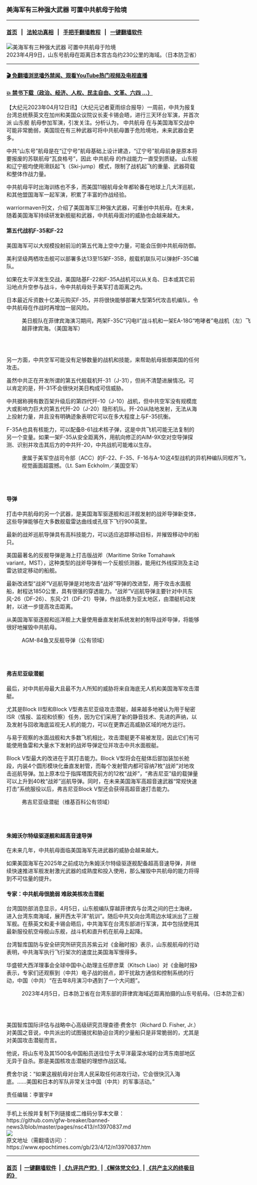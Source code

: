 ### 美海军有三种强大武器 可置中共航母于险境
------------------------

#### [首页](https://github.com/gfw-breaker/banned-news3/blob/master/README.md) &nbsp;&nbsp;|&nbsp;&nbsp; [法轮功真相](https://github.com/begood0513/basic/blob/master/README.md)  &nbsp;&nbsp;|&nbsp;&nbsp; [手把手翻墙教程](https://github.com/gfw-breaker/guides/wiki)  &nbsp;&nbsp;|&nbsp;&nbsp; [一键翻墙软件](https://github.com/gfw-breaker/nogfw/blob/master/README.md)  



<div><img alt="美海军有三种强大武器 可置中共航母于险境" class="attachment-djy_600_400 size-djy_600_400 wp-post-image" src="https://i.epochtimes.com/assets/uploads/2023/04/id13970150-Shandong-Carrier_p20230410_01-600x289.jpg"/>
<div class="caption">
 2023年4月9日，山东号航母在距离日本宫古岛约230公里的海域。（日本防卫省）
</div></div><hr/>

#### [ 🎬  免翻墙浏览墙外禁闻、观看YouTube热门视频及电视直播](https://github.com/gfw-breaker/HelloWorld)

#### [ 💥  禁书下载（政治、经济、人权、民主自由、文革、六四 ...）](https://github.com/gfw-breaker/books/blob/master/README.md)

<div><p>
 【大纪元2023年04月12日讯】（大纪元记者夏雨综合报导）一周前，中共为报复台湾总统蔡英文在加州和美国众议院议长麦卡锡会晤，进行三天环台军演，并首次派
 <ok href="https://www.epochtimes.com/gb/tag/%E5%B1%B1%E4%B8%9C%E8%88%B0.html">
  山东舰
 </ok>
 航母参加军演，引发关注。分析认为，
 <ok href="https://www.epochtimes.com/gb/tag/%E4%B8%AD%E5%85%B1%E8%88%AA%E6%AF%8D.html">
  中共航母
 </ok>
 在与美国海军交战中可能非常脆弱，美国现在有三种武器可将中共航母置于危险境地，未来武器会更多。
</p>
<p>
 中共“山东号”航母是在“辽宁号”航母基础上设计建造，“辽宁号”航母前身是原本将要报废的苏联航母“瓦良格号”，因此
 <ok href="https://www.epochtimes.com/gb/tag/%E4%B8%AD%E5%85%B1%E8%88%AA%E6%AF%8D.html">
  中共航母
 </ok>
 的作战能力一直受到质疑。
 <ok href="https://www.epochtimes.com/gb/tag/%E5%B1%B1%E4%B8%9C%E8%88%B0.html">
  山东舰
 </ok>
 和辽宁舰均使用滑跃起飞（Ski-jump）模式，限制了战机起飞的重量、武器荷载和整体作战力量。
</p>
<p>
 中共航母平时出海训练也不多，而美国11艘航母全年都轮番在地球上几大洋巡航，和其他盟国海军一起军演，积累了丰富的作战经验。
</p>
<p>
 warriormaven刊文，介绍了美国海军三种强大武器，可重创中共航母。在未来，随着美国海军持续研发新舰艇和武器，中共航母面对的威胁也会越来越大。
</p>
<h4>
 第五代战机F-35和F-22
</h4>
<p>
 美国海军可以大规模投射前沿的第五代海上空中力量，可能会压倒中共航母防御。
</p>
<p>
 美利坚级两栖攻击舰可以部署多达13至15架F-35B，舰载机联队可以弹射F-35C编队。
</p>
<p>
 如果在太平洋发生交战，美国陆基F-22和F-35A战机可以从关岛、日本或其它前沿地点升空参与战斗，令中共航母处于美军打击距离之内。
</p>
<p>
 日本最近斥资数十亿美元购买F-35，并将很快能够部署大型第5代攻击机编队，令中共航母在作战时再增加一层风险。
</p>
<figure aria-describedby="caption-attachment-13527040" class="wp-caption aligncenter" id="attachment_13527040" style="width: 600px">
 <ok href="https://i.epochtimes.com/assets/uploads/2022/01/id13527040-1000w_q95-10-11.jpg" target="_blank">
  <img alt="" class="size-large wp-image-13527040" src="https://i.epochtimes.com/assets/uploads/2022/01/id13527040-1000w_q95-10-11-600x400.jpg"/>
 </ok>
 <br/><figcaption class="wp-caption-text" id="caption-attachment-13527040">
  美日舰队在菲律宾海演习期间，两架F-35C“闪电II”战斗机和一架EA-18G“咆哮者”电战机（左）飞越菲律宾海。（美国海军）
 </figcaption><br/>
</figure><br/>
<p>
 另一方面，中共空军可能没有足够数量的战机和技能，来帮助航母抵御美国的任何攻击。
</p>
<p>
 虽然中共正在开发所谓的第五代舰载机歼-31（J-31），但尚不清楚进展情况。可以肯定的是，歼-31不会很快对美日构成可信威胁。
</p>
<p>
 中共据称拥有数百架升级后的第四代歼-10（J-10）战机，但中共空军没有规模庞大或影响力巨大的第五代歼-20（J-20）隐形机队。歼-20从陆地发射，无法从海上投射力量，并且没有明确迹象表明它可以在多大程度上与F-35抗衡。
</p>
<p>
 F-35A也具有核能力，可以配备B-61战术核子弹，这是中共飞机可能无法复制的另一个变量。如果一架F-35从安全距离外，用航向修正的AIM-9X空对空导弹探测、识别并攻击其后方的中共歼-20，中共战机可能难以生存。
</p>
<figure aria-describedby="caption-attachment-12587426" class="wp-caption aligncenter" id="attachment_12587426" style="width: 600px">
 <ok href="https://i.epochtimes.com/assets/uploads/2020/12/1000w_q95.jpg" target="_blank">
  <img alt="" class="size-large wp-image-12587426" src="https://i.epochtimes.com/assets/uploads/2020/12/1000w_q95-600x400.jpg"/>
 </ok>
 <br/><figcaption class="wp-caption-text" id="caption-attachment-12587426">
  隶属于美军空战司令部（ACC）的F-22、F-35、F-16与A-10这4型战机的异机种编队同框齐飞，视觉画面超震撼。（Lt. Sam Eckholm／美国空军）
 </figcaption><br/>
</figure><br/>
<h4>
 导弹
</h4>
<p>
 打击中共航母的另一个武器，是美国海军驱逐舰和巡洋舰发射的战斧导弹新变体，这些导弹能够在大多数舰载雷达曲线或孔径下飞行900英里。
</p>
<p>
 最新的战斧巡航导弹具有高科技能力，可以适应追踪移动目标，并摧毁移动中的船只。
</p>
<p>
 美国最著名的反舰导弹是海上打击版战斧（Maritime Strike Tomahawk variant，MST），这种类型的战斧导弹有一个反舰侦测器，能用红外线探测及主动雷达锁定移动的船舰。
</p>
<p>
 最新改进型“战斧”Ⅴ巡航导弹是对地攻击“战斧”导弹的改进型，用于攻击水面舰船，射程达1850公里，具有很强的穿透能力。“战斧”Ⅴ巡航导弹主要针对中共东风-26（DF-26）、东风-21（DF-21）导弹，作战场景为亚太地区，由潜艇机动发射，以进一步提高攻击距离。
</p>
<p>
 从美国海军驱逐舰和巡洋舰上大量使用垂直发射系统发射的制导战斧导弹，将能够很好地摧毁中共航母。
</p>
<figure aria-describedby="caption-attachment-13905175" class="wp-caption aligncenter" id="attachment_13905175" style="width: 600px">
 <ok href="https://i.epochtimes.com/assets/uploads/2023/01/id13905175-Harpoon_missile_launch_aboard_USS_Shiloh.jpg" target="_blank">
  <img alt="" class="size-large wp-image-13905175" src="https://i.epochtimes.com/assets/uploads/2023/01/id13905175-Harpoon_missile_launch_aboard_USS_Shiloh-600x400.jpg"/>
 </ok>
 <br/><figcaption class="wp-caption-text" id="caption-attachment-13905175">
  AGM-84鱼叉反舰导弹（公有领域）
 </figcaption><br/>
</figure><br/>
<h4>
 弗吉尼亚级潜艇
</h4>
<p>
 最后，对中共航母最大且最不为人所知的威胁将来自海底无人机和美国海军攻击潜艇。
</p>
<p>
 尤其是Block III型和Block V型弗吉尼亚级攻击潜艇，越来越多地被认为用于秘密ISR（情报、监视和侦察）任务，因为它们采用了新的静音技术、先进的声纳，以及发射与回收海底监视无人机的能力，可以在更靠近高威胁区域的地方运行。
</p>
<p>
 与易于观察的水面战舰和大多数飞机相比，攻击潜艇更不易被发现，因此它们有可能使用鱼雷和大量水下发射的战斧导弹定位并攻击中共水面舰艇。
</p>
<p>
 Block V型最大的改进在于其打击能力。Block V型将会在艇体后部加装加长舱段，内装4个圆形模块化垂直发射管，而每个发射管内都可容纳7枚“战斧”对地攻击巡航导弹。加上原本位于指挥塔围壳前方的12枚“战斧”，“弗吉尼亚”级的载弹量可以上升到40枚“战斧”巡航导弹。同时，在未来美国海军高超音速武器“常规快速打击”系统服役以后，弗吉尼亚Block V型还会获得高超音速打击能力。
</p>
<figure aria-describedby="caption-attachment-11218099" class="wp-caption aligncenter" id="attachment_11218099" style="width: 600px">
 <ok href="https://i.epochtimes.com/assets/uploads/2019/04/returns_to_the_General_Dynamics_Electric_Boat_shipyard.jpg" target="_blank">
  <img alt="" class="size-large wp-image-11218099" src="https://i.epochtimes.com/assets/uploads/2019/04/returns_to_the_General_Dynamics_Electric_Boat_shipyard-600x480.jpg"/>
 </ok>
 <br/><figcaption class="wp-caption-text" id="caption-attachment-11218099">
  弗吉尼亚级潜艇（维基百科公有领域）
 </figcaption><br/>
</figure><br/>
<h4>
 朱姆沃尔特级驱逐舰和超高音速导弹
</h4>
<p>
 在未来几年，中共航母面临美国海军先进武器的威胁会越来越大。
</p>
<p>
 如果美国海军在2025年之前成功为朱姆沃尔特级驱逐舰配备超高音速导弹，并继续快速推进军舰发射激光武器的成熟度和投入使用，那么摧毁中共航母的能力将得到不可估量的提升。
</p>
<h4>
 专家：中共航母很脆弱 难敌美核攻击潜艇
</h4>
<p>
 台湾国防部消息显示，4月5日，山东舰编队穿越菲律宾与台湾之间的巴士海峡，进入台湾东南海域，展开西太平洋“航训”。随后中共又向台湾周边水域派出了三艘军舰。在蔡英文和麦卡锡会晤后，中共海军在台湾东部进行军演，其中包括使用其最新服役航空母舰山东舰，战斗机和直升机在航母上起降。
</p>
<p>
 台湾智库国防与安全研究所研究员苏紫云对《金融时报》表示，山东舰航母的行动表明，中共海军执行飞行架次的速度比美国海军慢得多。
</p>
<p>
 华盛顿大西洋理事会全球中国中心助理主任廖彦棻（Kitsch Liao）对《金融时报》表示，专家们还观察到（中共）电子战的弱点，即干扰敌方通信和控制系统的行动，中国（中共）“在去年8月演习中遇到了一个大问题”。
</p>
<figure aria-describedby="caption-attachment-13968387" class="wp-caption aligncenter" id="attachment_13968387" style="width: 600px">
 <ok href="https://i.epochtimes.com/assets/uploads/2023/04/id13968387-Shandong-Carrier_p20230406_01.jpg" target="_blank">
  <img alt="" class="size-large wp-image-13968387" src="https://i.epochtimes.com/assets/uploads/2023/04/id13968387-Shandong-Carrier_p20230406_01-600x168.jpg"/>
 </ok>
 <br/><figcaption class="wp-caption-text" id="caption-attachment-13968387">
  2023年4月5日，日本防卫省在台湾东部的菲律宾海域近距离拍摄的山东号航母。（日本防卫省）
 </figcaption><br/>
</figure><br/>
<p>
 美国智库国际评估与战略中心高级研究员理查德‧费舍尔（Richard D. Fisher, Jr.）对美国之音说，中共派出的试图骚扰和胁迫台湾的少量船只是非常脆弱的，尤其是对美国攻击潜艇而言。
</p>
<p>
 他说，将山东号及其1500名中国船员送往位于太平洋最深水域的台湾东南部地区无异于自杀。那是美国核攻击潜艇的理想作战区域。
</p>
<p>
 费舍尔说：“如果这艘航母对台湾人民采取任何进攻行动，它会很快沉入海底。……美国和日本的军队非常关注中国（中共）的军事活动。”
</p>
<p>
 责任编辑：李寰宇#
</p>
</div>
<hr/>
手机上长按并复制下列链接或二维码分享本文章：<br/>
https://github.com/gfw-breaker/banned-news3/blob/master/pages/nsc413/n13970837.md <br/>
<a href='https://github.com/gfw-breaker/banned-news3/blob/master/pages/nsc413/n13970837.md'><img src='https://github.com/gfw-breaker/banned-news3/blob/master/pages/nsc413/n13970837.md.png'/></a> <br/>
原文地址（需翻墙访问）：https://www.epochtimes.com/gb/23/4/12/n13970837.htm


------------------------
#### [首页](https://github.com/gfw-breaker/banned-news3/blob/master/README.md) &nbsp;|&nbsp; [一键翻墙软件](https://github.com/gfw-breaker/nogfw/blob/master/README.md) &nbsp;| [《九评共产党》](https://github.com/gfw-breaker/9ping.md/blob/master/README.md#九评之一评共产党是什么) | [《解体党文化》](https://github.com/gfw-breaker/jtdwh.md/blob/master/README.md) | [《共产主义的终极目的》](https://github.com/gfw-breaker/gczydzjmd.md/blob/master/README.md)


<img src='http://gfw-breaker.win/banned-news3/pages/nsc413/n13970837.md' width='0px' height='0px'/>